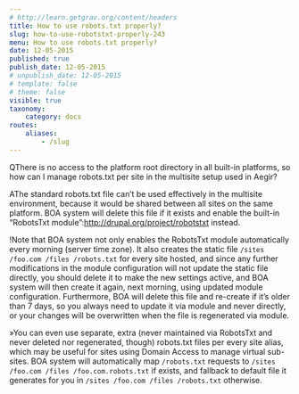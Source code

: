 ```yaml
---
# http://learn.getgrav.org/content/headers
title: How to use robots.txt properly?
slug: how-to-use-robotstxt-properly-243
menu: How to use robots.txt properly?
date: 12-05-2015
published: true
publish_date: 12-05-2015
# unpublish_date: 12-05-2015
# template: false
# theme: false
visible: true
taxonomy:
    category: docs
routes:
    aliases:
        - /slug
---
```


<a name="robots-q"></a>

QThere is no access to the platform root directory in all built-in platforms, so how can I manage robots.txt per site in the multisite setup used in Aegir?

<a name="robots-a"></a>

AThe standard robots.txt file can’t be used effectively in the multisite environment, because it would be shared between all sites on the same platform. BOA system will delete this file if it exists and enable the built-in “RobotsTxt module”:http://drupal.org/project/robotstxt instead.

<a name="robots-b"></a>

!Note that BOA system not only enables the RobotsTxt module automatically every morning (server time zone). It also creates the static file `/sites /foo.com /files /robots.txt` for every site hosted, and since any further modifications in the module configuration will not update the static file directly, you should delete it to make the new settings active, and BOA system will then create it again, next morning, using updated module configuration. Furthermore, BOA will delete this file and re-create if it’s older than 7 days, so you always need to update it via module and never directly, or your changes will be overwritten when the file is regenerated via module.

<a name="robots-c"></a>

»You can even use separate, extra (never maintained via RobotsTxt and never deleted nor regenerated, though) robots.txt files per every site alias, which may be useful for sites using Domain Access to manage virtual sub-sites. BOA system will automatically map `/robots.txt` requests to `/sites /foo.com /files /foo.com.robots.txt` if exists, and fallback to default file it generates for you in `/sites /foo.com /files /robots.txt` otherwise.